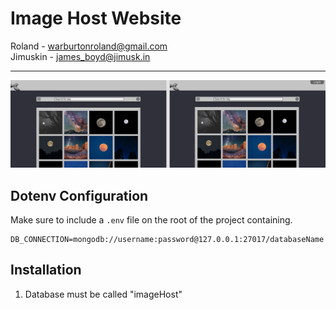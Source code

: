 # Image Host Website

Roland - warburtonroland@gmail.com\
Jimuskin - james_boyd@jimusk.in

---

![Frontend Design](Design/Assets/design.png)

## Dotenv Configuration

Make sure to include a `.env` file on the root of the project containing.

```none
DB_CONNECTION=mongodb://username:password@127.0.0.1:27017/databaseName
```


## Installation

1. Database must be called "imageHost"
